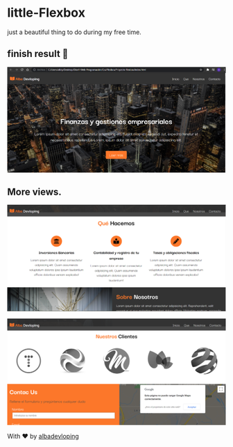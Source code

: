 # little-Flexbox
just a beautiful thing to do during my free time.

## finish result  :eyes:

![Imagen de la App](app-img/Css-flexbox.PNG)

## More views. ##

![Imagen de la App](app-img/Css-flexbox2.PNG)

![Imagen de la App](app-img/Css-flexbox-footer.PNG)

With :heart: by [albadevloping](https://github.com/albadevloping)
